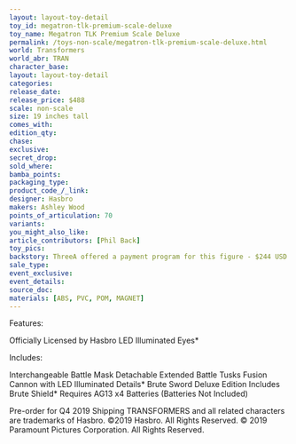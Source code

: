 ```yaml
---
layout: layout-toy-detail 
toy_id: megatron-tlk-premium-scale-deluxe
toy_name: Megatron TLK Premium Scale Deluxe
permalink: /toys-non-scale/megatron-tlk-premium-scale-deluxe.html
world: Transformers
world_abr: TRAN
character_base: 
layout: layout-toy-detail
categories: 
release_date: 
release_price: $488 
scale: non-scale
size: 19 inches tall
comes_with: 
edition_qty: 
chase: 
exclusive: 
secret_drop: 
sold_where: 
bamba_points: 
packaging_type: 
product_code_/_link: 
designer: Hasbro
makers: Ashley Wood
points_of_articulation: 70
variants: 
you_might_also_like: 
article_contributors: [Phil Back]
toy_pics: 
backstory: ThreeA offered a payment program for this figure - $244 USD non-refundable deposit with balance of $244 due at shipping.
sale_type: 
event_exclusive: 
event_details: 
source_doc: 
materials: [ABS, PVC, POM, MAGNET]
---
```

Features:

Officially Licensed by Hasbro
LED Illuminated Eyes*


Includes:

Interchangeable Battle Mask
Detachable Extended Battle Tusks
Fusion Cannon with LED Illuminated Details*
Brute Sword
Deluxe Edition Includes Brute Shield*
Requires AG13 x4 Batteries (Batteries Not Included)

Pre-order for Q4 2019 Shipping
TRANSFORMERS and all related characters are trademarks of Hasbro. ©2019 Hasbro. All Rights Reserved. © 2019 Paramount Pictures Corporation. All Rights Reserved.